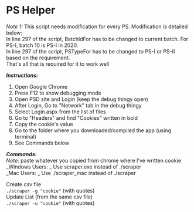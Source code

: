 # PS Helper  


_Note 1:_ This script needs modification for every PS. Modification is detailed below:  
In line 297 of the script, BatchIdFor has to be changed to current batch. For PS-I, batch 10 is PS-I in 2020.  
In line 297 of the script, PSTypeFor has to be changed to PS-I or PS-II based on the requirement.  
That's all that is required for it to work well  

**_Instructions:_**
1. Open Google Chrome
2. Press F12 to show debugging mode
3. Open PSD site and Login (keep the debug thingy open)
4. After Login, Go to "Network" tab in the debug thingy
5. Select Login.aspx from the list of files
6. Go to "Headers" and find "Cookies" written in bold
7. Copy the cookie's value
8. Go to the folder where you downloaded/compiled the app (using terminal)
9. See Commands below

**_Commands:_**  
_Note:_ paste whatever you copied from chrome where I've written cookie  
_Windows Users: _ Use scraper.exe instead of ./scraper  
_Mac Users: _ Use ./scraper_mac instead of ./scraper  

Create csv file  
`./scraper -g "cookie"` (with quotes)  
Update List (from the same csv file)  
`./scraper -u "cookie"` (with quotes)

